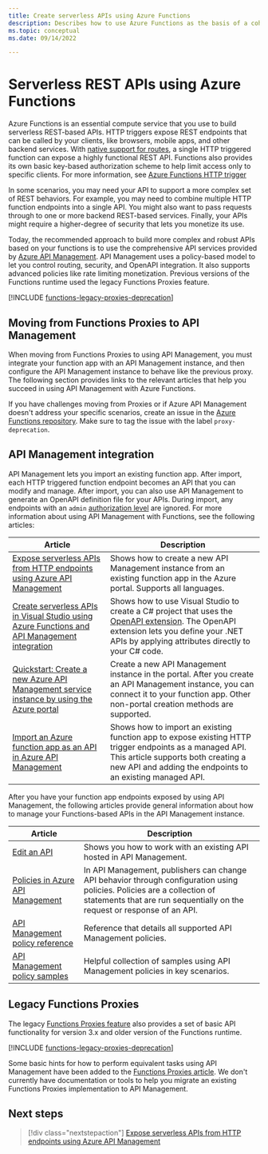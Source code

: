 ```yaml
---
title: Create serverless APIs using Azure Functions 
description: Describes how to use Azure Functions as the basis of a cohesive set of serverless APIs. 
ms.topic: conceptual
ms.date: 09/14/2022

---
```

# Serverless REST APIs using Azure Functions

Azure Functions is an essential compute service that you use to build serverless REST-based APIs. HTTP triggers expose REST endpoints that can be called by your clients, like browsers, mobile apps, and other backend services. With [native support for routes](functions-bindings-http-webhook-trigger.md#customize-the-http-endpoint), a single HTTP triggered function can expose a highly functional REST API. Functions also provides its own basic key-based authorization scheme to help limit access only to specific clients. For more information, see [Azure Functions HTTP trigger](functions-bindings-http-webhook-trigger.md)

In some scenarios, you may need your API to support a more complex set of REST behaviors. For example, you may need to combine multiple HTTP function endpoints into a single API. You might also want to pass requests through to one or more backend REST-based services. Finally, your APIs might require a higher-degree of security that lets you monetize its use.

Today, the recommended approach to build more complex and robust APIs based on your functions is to use the comprehensive API services provided by [Azure API Management](../api-management/api-management-key-concepts.md). 
API Management uses a policy-based model to let you control routing, security, and OpenAPI integration. It also supports advanced policies like rate limiting monetization. Previous versions of the Functions runtime used the legacy Functions Proxies feature.

[!INCLUDE [functions-legacy-proxies-deprecation](../../includes/functions-legacy-proxies-deprecation.md)]

## <a name="migration"></a>Moving from Functions Proxies to API Management

When moving from Functions Proxies to using API Management, you must integrate your function app with an API Management instance, and then configure the API Management instance to behave like the previous proxy. The following section provides links to the relevant articles that help you succeed in using API Management with Azure Functions. 

If you have challenges moving from Proxies or if Azure API Management doesn't address your specific scenarios, create an issue in the [Azure Functions repository](https://github.com/Azure/Azure-Functions). Make sure to tag the issue with the label `proxy-deprecation`. 

## API Management integration

API Management lets you import an existing function app. After import, each HTTP triggered function endpoint becomes an API that you can modify and manage. After import, you can also use API Management to generate an OpenAPI definition file for your APIs. During import, any endpoints with an `admin` [authorization level](functions-bindings-http-webhook-trigger.md#http-auth) are ignored. For more information about using API Management with Functions, see the following articles:

| Article | Description |
| --- | --- |
| [Expose serverless APIs from HTTP endpoints using Azure API Management](functions-openapi-definition.md) | Shows how to create a new API Management instance from an existing function app in the Azure portal. Supports all languages. |
| [Create serverless APIs in Visual Studio using Azure Functions and API Management integration](openapi-apim-integrate-visual-studio.md) | Shows how to use Visual Studio to create a C# project that uses the [OpenAPI extension](https://github.com/Azure/azure-functions-openapi-extension). The OpenAPI extension lets you define your .NET APIs by applying attributes directly to your C# code. |
| [Quickstart: Create a new Azure API Management service instance by using the Azure portal](../api-management/get-started-create-service-instance.md) | Create a new API Management instance in the portal. After you create an API Management instance, you can connect it to your function app. Other non-portal creation methods are supported. |
| [Import an Azure function app as an API in Azure API Management](../api-management/import-function-app-as-api.md) | Shows how to import an existing function app to expose existing HTTP trigger endpoints as a managed API. This article supports both creating a new API and adding the endpoints to an existing managed API. |

After you have your function app endpoints exposed by using API Management, the following articles provide general information about how to manage your Functions-based APIs in the API Management instance.

| Article | Description |
| --- | --- |
| [Edit an API](../api-management/edit-api.md) | Shows you how to work with an existing API hosted in API Management. | 
| [Policies in Azure API Management](../api-management/api-management-howto-policies.md) | In API Management, publishers can change API behavior through configuration using policies. Policies are a collection of statements that are run sequentially on the request or response of an API. |
| [API Management policy reference](../api-management/api-management-policies.md) | Reference that details all supported API Management policies. |
| [API Management policy samples](../api-management/policies/index.md) | Helpful collection of samples using API Management policies in key scenarios. |

## Legacy Functions Proxies

The legacy [Functions Proxies feature](legacy-proxies.md) also provides a set of basic API functionality for version 3.x and older version of the Functions runtime. 

[!INCLUDE [functions-legacy-proxies-deprecation](../../includes/functions-legacy-proxies-deprecation.md)]

Some basic hints for how to perform equivalent tasks using API Management have been added to the [Functions Proxies article](legacy-proxies.md). We don't currently have documentation or tools to help you migrate an existing Functions Proxies implementation to API Management. 

## Next steps

> [!div class="nextstepaction"]
> [Expose serverless APIs from HTTP endpoints using Azure API Management](functions-openapi-definition.md)